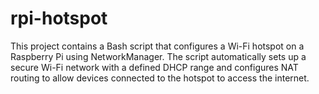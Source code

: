 # rpi-hotspot
This project contains a Bash script that configures a Wi-Fi hotspot on a Raspberry Pi using NetworkManager. The script automatically sets up a secure Wi-Fi network with a defined DHCP range and configures NAT routing to allow devices connected to the hotspot to access the internet.
